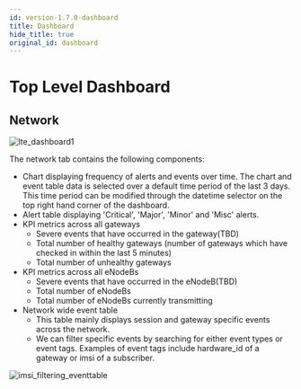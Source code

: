 ```yaml
---
id: version-1.7.0-dashboard
title: Dashboard
hide_title: true
original_id: dashboard
---
```

# Top Level Dashboard

## Network

![lte_dashboard1](assets/nms/userguide/lte_dashboard1.png)

The network tab contains the following components:

- Chart displaying frequency of alerts and events over time. The chart and event table data is selected over a default time period of the last 3 days. This time period can be modified through the datetime selector on the top right hand corner of the dashboard.
- Alert table displaying 'Critical', 'Major', 'Minor' and 'Misc' alerts.
- KPI metrics across all gateways
    - Severe events that have occurred in the gateway(TBD)
    - Total number of healthy gateways (number of gateways which have checked in within the last 5 minutes)
    - Total number of unhealthy gateways
- KPI metrics across all eNodeBs
    - Severe events that have occurred in the eNodeB(TBD)
    - Total number of eNodeBs
    - Total number of eNodeBs currently transmitting
- Network wide event table
    - This table mainly displays session and gateway specific events across the network.
    - We can filter specific events by searching for either event types or event tags. Examples of event tags include
    hardware_id of a gateway or imsi of a subscriber.

![imsi_filtering_eventtable](assets/nms/userguide/imsi_filtering_eventtable.png)
